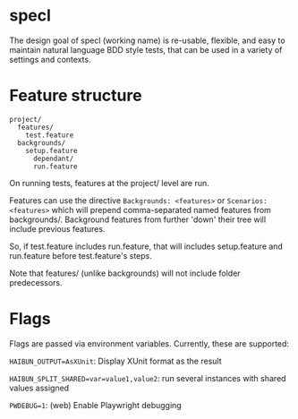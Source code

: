 # specl

The design goal of specl (working name) is re-usable, flexible, and easy to maintain natural language BDD style tests,
that can be used in a variety of settings and contexts.

# Feature structure

```
project/
  features/
    test.feature
  backgrounds/
    setup.feature
      dependant/
      run.feature
```

On running tests, features at the project/ level are run. 

Features can use the directive `Backgrounds: <features>` or `Scenarios: <features>` which will prepend comma-separated named features from backgrounds/.
Background features from further 'down' their tree will include previous features.

So, if test.feature includes run.feature, that will includes setup.feature and run.feature before test.feature's steps.

Note that features/ (unlike backgrounds) will not include folder predecessors.

# Flags

Flags are passed via environment variables. Currently, these are supported:

`HAIBUN_OUTPUT=AsXUnit`:  Display XUnit format as the result

`HAIBUN_SPLIT_SHARED=var=value1,value2`: run several instances with shared values assigned

`PWDEBUG=1`: (web) Enable Playwright debugging





